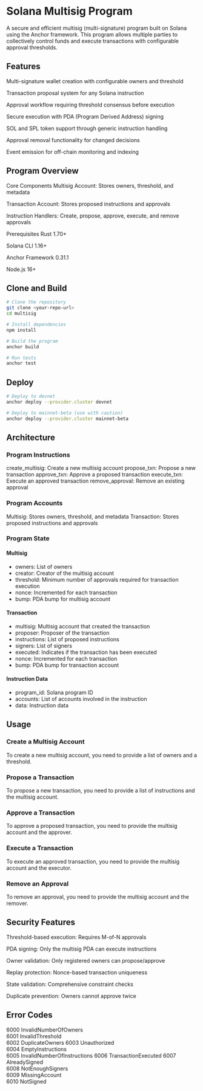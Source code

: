 # Solana Multisig Program
A secure and efficient multisig (multi-signature) program built on Solana using the Anchor framework. This program allows multiple parties to collectively control funds and execute transactions with configurable approval thresholds.

## Features
Multi-signature wallet creation with configurable owners and threshold

Transaction proposal system for any Solana instruction

Approval workflow requiring threshold consensus before execution

Secure execution with PDA (Program Derived Address) signing

SOL and SPL token support through generic instruction handling

Approval removal functionality for changed decisions

Event emission for off-chain monitoring and indexing

## Program Overview
Core Components
Multisig Account: Stores owners, threshold, and metadata

Transaction Account: Stores proposed instructions and approvals

Instruction Handlers: Create, propose, approve, execute, and remove approvals

Prerequisites
Rust 1.70+

Solana CLI 1.16+

Anchor Framework 0.31.1

Node.js 16+

## Clone and Build
```bash
# Clone the repository
git clone <your-repo-url>
cd multisig

# Install dependencies
npm install

# Build the program
anchor build

# Run tests
anchor test
```

## Deploy
```bash
# Deploy to devnet
anchor deploy --provider.cluster devnet

# Deploy to mainnet-beta (use with caution)
anchor deploy --provider.cluster mainnet-beta
```

## Architecture
### Program Instructions
create_multisig: Create a new multisig account 
propose_txn: Propose a new transaction
approve_txn: Approve a proposed transaction
execute_txn: Execute an approved transaction
remove_approval: Remove an existing approval

### Program Accounts
Multisig: Stores owners, threshold, and metadata
Transaction: Stores proposed instructions and approvals

### Program State
#### Multisig
- owners: List of owners
- creator: Creator of the multisig account
- threshold: Minimum number of approvals required for transaction execution
- nonce: Incremented for each transaction
- bump: PDA bump for multisig account

#### Transaction
- multisig: Multisig account that created the transaction
- proposer: Proposer of the transaction
- instructions: List of proposed instructions
- signers: List of signers
- executed: Indicates if the transaction has been executed
- nonce: Incremented for each transaction
- bump: PDA bump for transaction account

#### Instruction Data
- program_id: Solana program ID
- accounts: List of accounts involved in the instruction
- data: Instruction data

## Usage
### Create a Multisig Account
To create a new multisig account, you need to provide a list of owners and a threshold.

### Propose a Transaction
To propose a new transaction, you need to provide a list of instructions and the multisig account.

### Approve a Transaction
To approve a proposed transaction, you need to provide the multisig account and the approver.

### Execute a Transaction
To execute an approved transaction, you need to provide the multisig account and the executor.

### Remove an Approval
To remove an approval, you need to provide the multisig account and the remover.


## Security Features
Threshold-based execution: Requires M-of-N approvals

PDA signing: Only the multisig PDA can execute instructions

Owner validation: Only registered owners can propose/approve

Replay protection: Nonce-based transaction uniqueness

State validation: Comprehensive constraint checks

Duplicate prevention: Owners cannot approve twice

## Error Codes
6000	InvalidNumberOfOwners	
6001	InvalidThreshold	
6002	DuplicateOwners	
6003	Unauthorized	
6004	EmptyInstructions	
6005	InvalidNumberOfInstructions	
6006	TransactionExecuted	
6007	AlreadySigned	
6008	NotEnoughSigners	
6009	MissingAccount	
6010	NotSigned	

